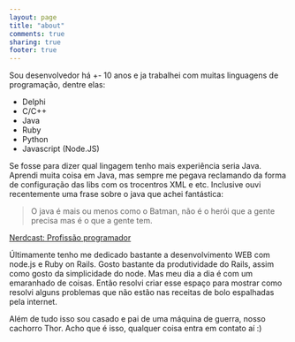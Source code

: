 ```yaml
---
layout: page
title: "about"
comments: true
sharing: true
footer: true
---
```

Sou desenvolvedor há +- 10 anos e ja trabalhei com muitas linguagens de programação, dentre elas:

  - Delphi
  - C/C++
  - Java
  - Ruby
  - Python
  - Javascript (Node.JS)

Se fosse para dizer qual lingagem tenho mais experiência seria Java. Aprendi muita coisa em Java, mas sempre me pegava reclamando da forma de configuração das libs com os trocentros XML e etc. Inclusive ouvi recentemente uma frase sobre o java que achei fantástica:
> O java é mais ou menos como o Batman, não é o herói que a gente precisa mas é o que a gente tem.

[Nerdcast: Profissão programador](http://jovemnerd.com.br/nerdcast/nerdcast-479-profissao-programador-2-0-7-9-1/)

Últimamente tenho me dedicado bastante a desenvolvimento WEB com node.js e Ruby on Rails. Gosto bastante da produtividade do Rails, assim como gosto da simplicidade do node. Mas meu dia a dia é com um emaranhado de coisas. Então resolvi criar esse espaço para mostrar como resolvi alguns problemas que não estão nas receitas de bolo espalhadas pela internet.

Além de tudo isso sou casado e pai de uma máquina de guerra, nosso cachorro Thor. Acho que é isso, qualquer coisa entra em contato aí :)



